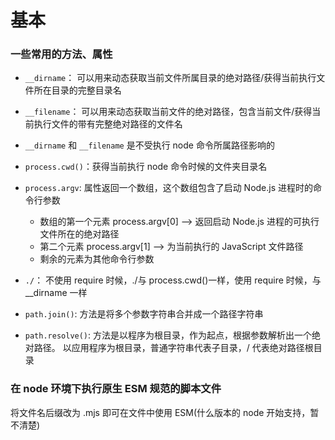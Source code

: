 # 基本

### 一些常用的方法、属性

-   `__dirname`： 可以用来动态获取当前文件所属目录的绝对路径/获得当前执行文件所在目录的完整目录名
-   `__filename`： 可以用来动态获取当前文件的绝对路径，包含当前文件/获得当前执行文件的带有完整绝对路径的文件名
-   `__dirname` 和 `__filename` 是不受执行 node 命令所属路径影响的

-   `process.cwd()`：获得当前执行 node 命令时候的文件夹目录名
-   `process.argv`: 属性返回一个数组，这个数组包含了启动 Node.js 进程时的命令行参数
    -   数组的第一个元素 process.argv[0] ——> 返回启动 Node.js 进程的可执行文件所在的绝对路径
    -   第二个元素 process.argv[1] ——> 为当前执行的 JavaScript 文件路径
    -   剩余的元素为其他命令行参数
-   `./`： 不使用 require 时候，./与 process.cwd()一样，使用 require 时候，与\_\_dirname 一样

-   `path.join()`: 方法是将多个参数字符串合并成一个路径字符串
-   `path.resolve()`: 方法是以程序为根目录，作为起点，根据参数解析出一个绝对路径。 以应用程序为根目录，普通字符串代表子目录，/ 代表绝对路径根目录

### 在 node 环境下执行原生 ESM 规范的脚本文件

将文件名后缀改为 .mjs 即可在文件中使用 ESM(什么版本的 node 开始支持，暂不清楚)
